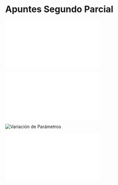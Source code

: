 # Apuntes Segundo Parcial

![Independencia Lineal](Independencia%20Lineal.md#Independencia%20lineal)

![Conjunto Fundamental de Soluciones](Conjunto%20Fundamental%20de%20Soluciones.md#Conjunto%20Fundamental%20de%20Soluciones)

![Variación de Parámetros](Variación%20de%20Parámetros.md#Variación%20de%20Parámetros)

![Transformada de Laplace](Transformada%20de%20Laplace.md#Transformada%20de%20Laplace)